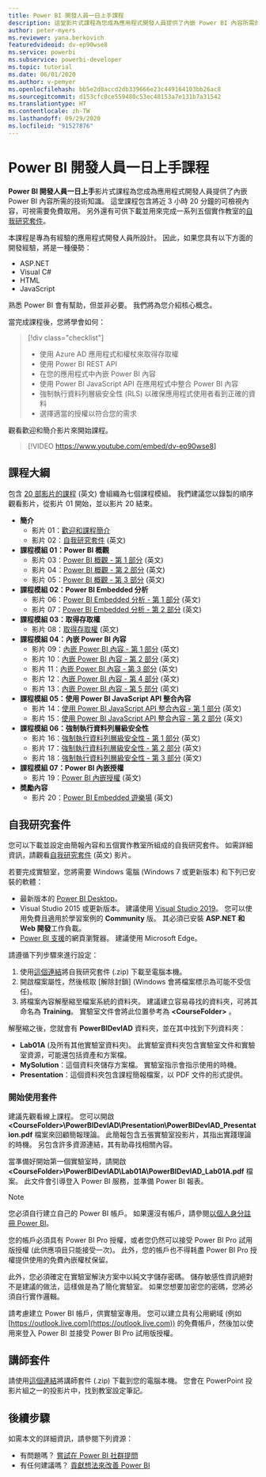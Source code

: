 ```yaml
---
title: Power BI 開發人員一日上手課程
description: 這堂影片式課程為您成為應用程式開發人員提供了內嵌 Power BI 內容所需的技術知識。
author: peter-myers
ms.reviewer: yana.berkovich
featuredvideoid: dv-ep90wse8
ms.service: powerbi
ms.subservice: powerbi-developer
ms.topic: tutorial
ms.date: 06/01/2020
ms.author: v-pemyer
ms.openlocfilehash: bb5e2d0accd2db339666e23c449164103bb26ac8
ms.sourcegitcommit: d153cfc0ce559480c53ec48153a7e131b7a31542
ms.translationtype: HT
ms.contentlocale: zh-TW
ms.lasthandoff: 09/29/2020
ms.locfileid: "91527876"
---
```

# <a name="power-bi-developer-in-a-day-course"></a>Power BI 開發人員一日上手課程

**Power BI 開發人員一日上手**影片式課程為您成為應用程式開發人員提供了內嵌 Power BI 內容所需的技術知識。 這堂課程包含將近 3 小時 20 分鐘的可檢視內容，可視需要免費取用。 另外還有可供下載並用來完成一系列五個實作教室的[自我研究套件](#self-study-kit)。

本課程是專為有經驗的應用程式開發人員所設計。 因此，如果您具有以下方面的開發經驗，將是一種優勢：

- ASP.NET
- Visual C#
- HTML
- JavaScript

熟悉 Power BI 會有幫助，但並非必要。 我們將為您介紹核心概念。

當完成課程後，您將學會如何：

> [!div class="checklist"]
> - 使用 Azure AD 應用程式和權杖來取得存取權
> - 使用 Power BI REST API
> - 在您的應用程式中內嵌 Power BI 內容
> - 使用 Power BI JavaScript API 在應用程式中整合 Power BI 內容
> - 強制執行資料列層級安全性 (RLS) 以確保應用程式使用者看到正確的資料
> - 選擇適當的授權以符合您的需求

觀看歡迎和簡介影片來開始課程。

> [!VIDEO https://www.youtube.com/embed/dv-ep90wse8]

## <a name="course-outline"></a>課程大綱

包含 [20 部影片的課程](https://www.youtube.com/playlist?list=PL1N57mwBHtN1AGWHnJMhtvJCIG_IlC07D) \(英文\) 會組織為七個課程模組。 我們建議您以錄製的順序觀看影片，從影片 01 開始，並以影片 20 結束。

- **簡介**
  - 影片 01：[歡迎和課程簡介](https://www.youtube.com/watch?v=dv-ep90wse8&list=PL1N57mwBHtN1AGWHnJMhtvJCIG_IlC07D)
  - 影片 02：[自我研究套件](https://www.youtube.com/watch?v=X0P9Mdqx7sY&list=PL1N57mwBHtN1AGWHnJMhtvJCIG_IlC07D) \(英文\)
- **課程模組 01：Power BI 概觀**
  - 影片 03：[Power BI 概觀 - 第 1 部分](https://www.youtube.com/watch?v=LD3RlDdRi-0&list=PL1N57mwBHtN1AGWHnJMhtvJCIG_IlC07D) \(英文\)
  - 影片 04：[Power BI 概觀 - 第 2 部分](https://www.youtube.com/watch?v=jmHXlHI5hn0&list=PL1N57mwBHtN1AGWHnJMhtvJCIG_IlC07D) \(英文\)
  - 影片 05：[Power BI 概觀 - 第 3 部分](https://www.youtube.com/watch?v=uujSR_7cfL4&list=PL1N57mwBHtN1AGWHnJMhtvJCIG_IlC07D) \(英文\)
- **課程模組 02：Power BI Embedded 分析**
  - 影片 06：[Power BI Embedded 分析 - 第 1 部分](https://www.youtube.com/watch?v=2QBnfUwnuMk&list=PL1N57mwBHtN1AGWHnJMhtvJCIG_IlC07D) \(英文\)
  - 影片 07：[Power BI Embedded 分析 - 第 2 部分](https://www.youtube.com/watch?v=7Jda5x7Qe7Q&list=PL1N57mwBHtN1AGWHnJMhtvJCIG_IlC07D) \(英文\)
- **課程模組 03：取得存取權**
  - 影片 08：[取得存取權](https://www.youtube.com/watch?v=3dYCMTsDT3c&list=PL1N57mwBHtN1AGWHnJMhtvJCIG_IlC07D) \(英文\)
- **課程模組 04：內嵌 Power BI 內容**
  - 影片 09：[內嵌 Power BI 內容 - 第 1 部分](https://www.youtube.com/watch?v=caKS8PQJnyo&list=PL1N57mwBHtN1AGWHnJMhtvJCIG_IlC07D) \(英文\)
  - 影片 10：[內嵌 Power BI 內容 - 第 2 部分](https://www.youtube.com/watch?v=XbYt8ZX3q9k&list=PL1N57mwBHtN1AGWHnJMhtvJCIG_IlC07D) \(英文\)
  - 影片 11：[內嵌 Power BI 內容 - 第 3 部分](https://www.youtube.com/watch?v=mXmFrHuYVh8&list=PL1N57mwBHtN1AGWHnJMhtvJCIG_IlC07D) \(英文\)
  - 影片 12：[內嵌 Power BI 內容 - 第 4 部分](https://www.youtube.com/watch?v=9YNm90K8FhA&list=PL1N57mwBHtN1AGWHnJMhtvJCIG_IlC07D) \(英文\)
  - 影片 13：[內嵌 Power BI 內容 - 第 5 部分](https://www.youtube.com/watch?v=hnZ7IWHrMFU&list=PL1N57mwBHtN1AGWHnJMhtvJCIG_IlC07D) \(英文\)
- **課程模組 05：使用 Power BI JavaScript API 整合內容**
  - 影片 14：[使用 Power BI JavaScript API 整合內容 - 第 1 部分](https://www.youtube.com/watch?v=wmeEEHQmQqw&list=PL1N57mwBHtN1AGWHnJMhtvJCIG_IlC07D) \(英文\)
  - 影片 15：[使用 Power BI JavaScript API 整合內容 - 第 2 部分](https://www.youtube.com/watch?v=TSEjZl0dGfM&list=PL1N57mwBHtN1AGWHnJMhtvJCIG_IlC07D) \(英文\)
- **課程模組 06：強制執行資料列層級安全性**
  - 影片 16：[強制執行資料列層級安全性 - 第 1 部分](https://www.youtube.com/watch?v=8O4hzGI8FFg&list=PL1N57mwBHtN1AGWHnJMhtvJCIG_IlC07D) \(英文\)
  - 影片 17：[強制執行資料列層級安全性 - 第 2 部分](https://www.youtube.com/watch?v=8mxg8LtLx4I&list=PL1N57mwBHtN1AGWHnJMhtvJCIG_IlC07D) \(英文\)
  - 影片 18：[強制執行資料列層級安全性 - 第 3 部分](https://www.youtube.com/watch?v=OdgtbIIM9pk&list=PL1N57mwBHtN1AGWHnJMhtvJCIG_IlC07D) \(英文\)
- **課程模組 07：Power BI 內嵌授權**
  - 影片 19：[Power BI 內嵌授權](https://www.youtube.com/watch?v=ipmip6ARnks&list=PL1N57mwBHtN1AGWHnJMhtvJCIG_IlC07D) \(英文\)
- **奬勵內容**
  - 影片 20：[Power BI Embedded 遊樂場](https://www.youtube.com/watch?v=U3qeQRwWhRc&list=PL1N57mwBHtN1AGWHnJMhtvJCIG_IlC07D) \(英文\)

## <a name="self-study-kit"></a>自我研究套件

您可以下載並設定由簡報內容和五個實作教室所組成的自我研究套件。 如需詳細資訊，請觀看[自我研究套件](https://www.youtube.com/watch?v=X0P9Mdqx7sY) \(英文\) 影片。

若要完成實驗室，您將需要 Windows 電腦 (Windows 7 或更新版本) 和下列已安裝的軟體：

- 最新版本的 [Power BI Desktop](../fundamentals/desktop-get-the-desktop.md)。
- Visual Studio 2015 或更新版本。 建議使用 [Visual Studio 2019](https://visualstudio.microsoft.com/downloads/)。 您可以使用免費且適用於學習案例的 **Community** 版。 其必須已安裝 **ASP.NET 和 Web 開發**工作負載。
- [Power BI 支援](../fundamentals/power-bi-browsers.md)的網頁瀏覽器。 建議使用 Microsoft Edge。

請遵循下列步驟來進行設定：

1. 使用[這個連結](https://aka.ms/deviad-student)將自我研究套件 (.zip) 下載至電腦本機。
1. 開啟檔案屬性，然後核取 [解除封鎖] (Windows 會將檔案標示為可能不受信任)。
1. 將檔案內容解壓縮至檔案系統的資料夾。 建議建立容易尋找的資料夾，可將其命名為 **Training**。 實驗室文件會將此位置參考為 **&lt;CourseFolder&gt;** 。

解壓縮之後，您就會有 **PowerBIDevIAD** 資料夾，並在其中找到下列資料夾：

- **Lab01A** (及所有其他實驗室資料夾)。 此實驗室資料夾包含實驗室文件和實驗室資源，可能還包括資產和方案檔。
- **MySolution**：這個資料夾儲存方案檔。 實驗室指示會指示使用的時機。
- **Presentation**：這個資料夾包含課程簡報檔案，以 PDF 文件的形式提供。

### <a name="get-started-with-the-kit"></a>開始使用套件

建議先觀看線上課程。 您可以開啟 **&lt;CourseFolder&gt;\PowerBIDevIAD\Presentation\PowerBIDevIAD_Presentation.pdf** 檔案來回顧簡報理論。 此簡報包含五張實驗室投影片，其指出實踐理論的時機。 另包含許多資源連結，其有助尋找相關內容。

當準備好開始第一個實驗室時，請開啟 **&lt;CourseFolder&gt;\PowerBIDevIAD\Lab01A\PowerBIDevIAD_Lab01A.pdf** 檔案。 此文件會引導登入 Power BI 服務，並準備 Power BI 報表。

> [!NOTE]
> 您必須自行建立自己的 Power BI 帳戶。 如果還沒有帳戶，請參閱[以個人身分註冊 Power BI](../fundamentals/service-self-service-signup-for-power-bi.md)。
>
> 您的帳戶必須具有 Power BI Pro 授權，或者您仍然可以接受 Power BI Pro 試用版授權 (此供應項目只能接受一次)。 此外，您的帳戶也不得耗盡 Power BI Pro 授權提供使用的免費內嵌權杖保留。
>
> 此外，您必須確定在實驗室解決方案中以純文字儲存密碼。 儲存敏感性資訊絕對不是建議的做法，這樣做是為了簡化實驗室。 如果您想要加密您的密碼，您將必須自行實作邏輯。
>
> 請考慮建立 Power BI 帳戶，供實驗室專用。 您可以建立具有公用網域 (例如 [https://outlook.live.com](https://outlook.live.com)) 的免費帳戶，然後加以使用來登入 Power BI 並接受 Power BI Pro 試用版授權。

## <a name="instructor-kit"></a>講師套件

請使用[這個連結](https://aka.ms/deviad-instructor)將講師套件 (.zip) 下載到您的電腦本機。 您會在 PowerPoint 投影片組之一的投影片中，找到教室設定筆記。

## <a name="next-steps"></a>後續步驟

如需本文的詳細資訊，請參閱下列資源：

- 有問題嗎？ [嘗試在 Power BI 社群提問](https://community.powerbi.com/)
- 有任何建議嗎？ [貢獻想法來改善 Power BI](https://ideas.powerbi.com/)